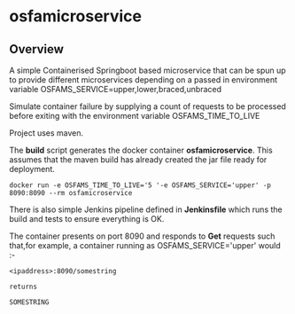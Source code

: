 # osfamicroservice

## Overview
A simple Containerised Springboot based microservice that can be spun up to provide different microservices depending on a passed in environment variable
 OSFAMS_SERVICE=upper,lower,braced,unbraced

Simulate container failure by supplying a count of requests to be processed before exiting with the environment variable OSFAMS_TIME_TO_LIVE

Project uses maven.

The **build** script generates the docker container **osfamicroservice**. This assumes that the maven build has already created the jar file ready for deployment.

    docker run -e OSFAMS_TIME_TO_LIVE='5 '-e OSFAMS_SERVICE='upper' -p 8090:8090 --rm osfamicroservice

There is also simple Jenkins pipeline defined in **Jenkinsfile** which runs the build and tests to ensure everything is OK.

The container presents on port 8090 and responds to **Get** requests such that,for example, a container running as OSFAMS_SERVICE='upper' would :-

    <ipaddress>:8090/somestring

    returns

    SOMESTRING
